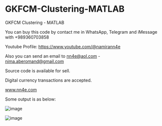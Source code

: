 # GKFCM-Clustering-MATLAB
GKFCM Clustering - MATLAB

You can buy this code by contact me in WhatsApp, Telegram and iMessage with +989360703858

Youtube Profile: https://www.youtube.com/@namirann4e

Also you can send an email to nn4e@aol.com - nima.aberomand@gmail.com

Source code is available for sell.

Digital currency transactions are accepted.

www.nn4e.com

Some output is as below:

![image](https://github.com/user-attachments/assets/46700427-76d4-47d0-9395-a2809151942e)

![image](https://github.com/user-attachments/assets/45adf84d-659e-4ffd-ae07-7853d9a76370)

